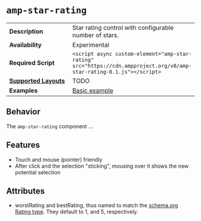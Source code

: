 <!---
Copyright 2017 The AMP HTML Authors. All Rights Reserved.

Licensed under the Apache License, Version 2.0 (the "License");
you may not use this file except in compliance with the License.
You may obtain a copy of the License at

      http://www.apache.org/licenses/LICENSE-2.0

Unless required by applicable law or agreed to in writing, software
distributed under the License is distributed on an "AS-IS" BASIS,
WITHOUT WARRANTIES OR CONDITIONS OF ANY KIND, either express or implied.
See the License for the specific language governing permissions and
limitations under the License.
-->

# <a name="amp-star-rating"></a> `amp-star-rating`

<table>
  <tr>
    <td width="40%"><strong>Description</strong></td>
    <td>Star rating control with configurable number of stars.</td>
  </tr>
  <tr>
    <td width="40%"><strong>Availability</strong></td>
    <td>Experimental</td>
  </tr>
  <tr>
    <td width="40%"><strong>Required Script</strong></td>
    <td><code>&lt;script async custom-element="amp-star-rating" src="https://cdn.ampproject.org/v0/amp-star-rating-0.1.js">&lt;/script></code></td>
  </tr>
  <tr>
    <td class="col-fourty"><strong><a href="https://www.ampproject.org/docs/guides/responsive/control_layout.html">Supported Layouts</a></strong></td>
    <td>TODO</td>
  </tr>
  <tr>
    <td width="40%"><strong>Examples</strong></td>
    <td><a href="../examples/star-rating.js">Basic example</a></td>
  </tr>
</table>

## Behavior

The `amp-star-rating` component ...


## Features

* Touch and mouse (pointer) friendly
* After click and the selection "sticking", mousing over it shows the new potential selection

## Attributes

* worstRating and bestRating, thus named to match the [schema.org Rating type](https://schema.org/Rating). They default to 1, and 5, respectively.
